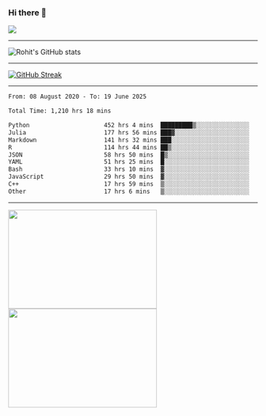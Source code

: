 ### Hi there 👋

 ![](https://komarev.com/ghpvc/?username=RohitRathore1&color=blueviolet)

<hr/>

![Rohit's GitHub stats](https://github-readme-stats.vercel.app/api?username=RohitRathore1&show_icons=true&theme=transparent)

<hr/>

[![GitHub Streak](http://github-readme-streak-stats.herokuapp.com?user=RohitRathore1&theme=dark&mode=weekly)](https://git.io/streak-stats)

<hr/>

<!--START_SECTION:waka-->

```txt
From: 08 August 2020 - To: 19 June 2025

Total Time: 1,210 hrs 18 mins

Python                     452 hrs 4 mins  █████████▒░░░░░░░░░░░░░░░   37.35 %
Julia                      177 hrs 56 mins ███▓░░░░░░░░░░░░░░░░░░░░░   14.70 %
Markdown                   141 hrs 32 mins ███░░░░░░░░░░░░░░░░░░░░░░   11.69 %
R                          114 hrs 44 mins ██▒░░░░░░░░░░░░░░░░░░░░░░   09.48 %
JSON                       58 hrs 50 mins  █▒░░░░░░░░░░░░░░░░░░░░░░░   04.86 %
YAML                       51 hrs 25 mins  █░░░░░░░░░░░░░░░░░░░░░░░░   04.25 %
Bash                       33 hrs 10 mins  ▓░░░░░░░░░░░░░░░░░░░░░░░░   02.74 %
JavaScript                 29 hrs 50 mins  ▓░░░░░░░░░░░░░░░░░░░░░░░░   02.47 %
C++                        17 hrs 59 mins  ▒░░░░░░░░░░░░░░░░░░░░░░░░   01.49 %
Other                      17 hrs 6 mins   ▒░░░░░░░░░░░░░░░░░░░░░░░░   01.41 %
```

<!--END_SECTION:waka-->

<hr/>

<p>
  <img src="https://wakatime.com/share/@TeAmp0is0N/3935ee43-08a3-493e-8b95-60c1f9204b15.svg" width="300" height="200">
  <img src="https://wakatime.com/share/@TeAmp0is0N/8717aacc-7340-44e0-abb1-987dc9823fcd.svg" width="300" height="200">
</p>




